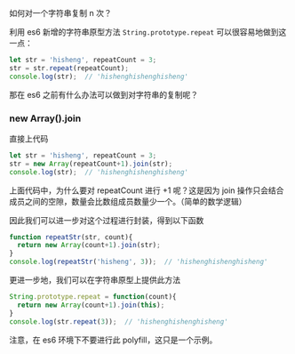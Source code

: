 如何对一个字符串复制 n 次？



利用 es6 新增的字符串原型方法 `String.prototype.repeat` 可以很容易地做到这一点：

```js
let str = 'hisheng', repeatCount = 3;
str = str.repeat(repeatCount);
console.log(str);  // 'hishenghishenghisheng'
```



那在 es6 之前有什么办法可以做到对字符串的复制呢？



### new Array().join

直接上代码

```js
let str = 'hisheng', repeatCount = 3;
str = new Array(repeatCount+1).join(str);
console.log(str);  // 'hishenghishenghisheng'
```

上面代码中，为什么要对 repeatCount 进行 +1 呢？这是因为 join 操作只会结合成员之间的空隙，数量会比数组成员数量少一个。（简单的数学逻辑）

因此我们可以进一步对这个过程进行封装，得到以下函数

```js
function repeatStr(str, count){
  return new Array(count+1).join(str);
}
console.log(repeatStr('hisheng', 3));  // 'hishenghishenghisheng'
```

更进一步地，我们可以在字符串原型上提供此方法

```js
String.prototype.repeat = function(count){
  return new Array(count+1).join(this);
}
console.log(str.repeat(3));  // 'hishenghishenghisheng'
```

注意，在 es6 环境下不要进行此 polyfill，这只是一个示例。